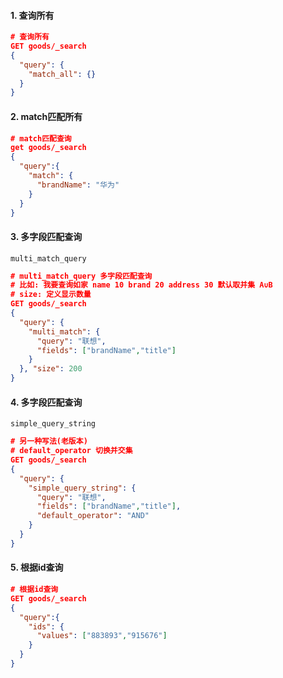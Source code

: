 #### 1. 查询所有

```json
# 查询所有
GET goods/_search
{
  "query": {
    "match_all": {}
  }
}
```

#### 2. match匹配所有
```json
# match匹配查询
get goods/_search
{
  "query":{
    "match": {
      "brandName": "华为"
    }
  }
}
```

#### 3. 多字段匹配查询
`multi_match_query`
```json
# multi_match_query 多字段匹配查询
# 比如: 我要查询如家 name 10 brand 20 address 30 默认取并集 A∪B
# size: 定义显示数量
GET goods/_search
{
  "query": {
    "multi_match": {
      "query": "联想",
      "fields": ["brandName","title"]
    }
  }, "size": 200
}
```

#### 4. 多字段匹配查询
`simple_query_string`
```json
# 另一种写法(老版本)
# default_operator 切换并交集
GET goods/_search
{
  "query": {
    "simple_query_string": {
      "query": "联想",
      "fields": ["brandName","title"],
      "default_operator": "AND"
    }
  }
}
```

#### 5. 根据id查询
```json
# 根据id查询
GET goods/_search
{
  "query":{
    "ids": {
      "values": ["883893","915676"]
    }
  }
}
```






